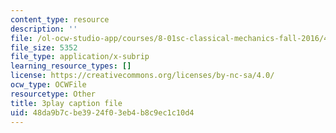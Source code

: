 ```yaml
---
content_type: resource
description: ''
file: /ol-ocw-studio-app/courses/8-01sc-classical-mechanics-fall-2016/48da9b7cbe3924f03eb4b8c9ec1c10d4_9yFkrh7-igc.srt
file_size: 5352
file_type: application/x-subrip
learning_resource_types: []
license: https://creativecommons.org/licenses/by-nc-sa/4.0/
ocw_type: OCWFile
resourcetype: Other
title: 3play caption file
uid: 48da9b7c-be39-24f0-3eb4-b8c9ec1c10d4
---
```

